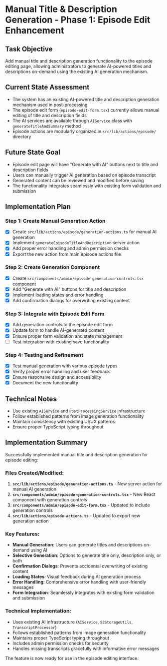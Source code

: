 # Manual Title & Description Generation - Phase 1: Episode Edit Enhancement

## Task Objective
Add manual title and description generation functionality to the episode editing page, allowing administrators to generate AI-powered titles and descriptions on-demand using the existing AI generation mechanism.

## Current State Assessment
- The system has an existing AI-powered title and description generation mechanism used in post-processing
- The episode edit form (`episode-edit-form.tsx`) currently allows manual editing of title and description fields
- The AI services are available through `AIService` class with `generateTitleAndSummary` method
- Episode actions are modularly organized in `src/lib/actions/episode/` directory

## Future State Goal
- Episode edit page will have "Generate with AI" buttons next to title and description fields
- Users can manually trigger AI generation based on episode transcript
- Generated content can be reviewed and modified before saving
- The functionality integrates seamlessly with existing form validation and submission

## Implementation Plan

### Step 1: Create Manual Generation Action
- [x] Create `src/lib/actions/episode/generation-actions.ts` for manual AI generation
- [x] Implement `generateEpisodeTitleAndDescription` server action
- [x] Add proper error handling and admin permission checks
- [x] Export the new action from main episode actions file

### Step 2: Create Generation Component
- [x] Create `src/components/admin/episode-generation-controls.tsx` component
- [x] Add "Generate with AI" buttons for title and description
- [x] Implement loading states and error handling
- [x] Add confirmation dialogs for overwriting existing content

### Step 3: Integrate with Episode Edit Form
- [x] Add generation controls to the episode edit form
- [x] Update form to handle AI-generated content
- [x] Ensure proper form validation and state management
- [ ] Test integration with existing save functionality

### Step 4: Testing and Refinement
- [x] Test manual generation with various episode types
- [x] Verify proper error handling and user feedback
- [x] Ensure responsive design and accessibility
- [x] Document the new functionality

## Technical Notes
- Use existing `AIService` and `PostProcessingService` infrastructure
- Follow established patterns from image generation functionality
- Maintain consistency with existing UI/UX patterns
- Ensure proper TypeScript typing throughout

## Implementation Summary

Successfully implemented manual title and description generation for episode editing:

### Files Created/Modified:
1. **`src/lib/actions/episode/generation-actions.ts`** - New server action for manual AI generation
2. **`src/components/admin/episode-generation-controls.tsx`** - New React component with generation controls
3. **`src/components/admin/episode-edit-form.tsx`** - Updated to include generation controls
4. **`src/lib/actions/episode-actions.ts`** - Updated to export new generation action

### Key Features:
- **Manual Generation**: Users can generate titles and descriptions on-demand using AI
- **Selective Generation**: Options to generate title only, description only, or both
- **Confirmation Dialogs**: Prevents accidental overwriting of existing content
- **Loading States**: Visual feedback during AI generation process
- **Error Handling**: Comprehensive error handling with user-friendly messages
- **Form Integration**: Seamlessly integrates with existing form validation and submission

### Technical Implementation:
- Uses existing AI infrastructure (`AIService`, `S3StorageUtils`, `TranscriptProcessor`)
- Follows established patterns from image generation functionality
- Maintains proper TypeScript typing throughout
- Includes admin permission checks for security
- Handles missing transcripts gracefully with informative error messages

The feature is now ready for use in the episode editing interface. 